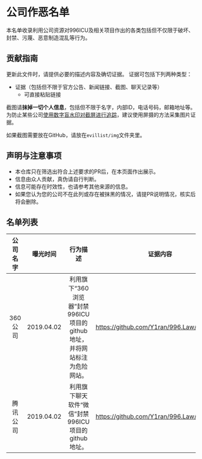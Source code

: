 公司作恶名单
===
本名单收录利用公司资源对996ICU及相关项目作出的各类包括但不仅限于破坏、封禁、污蔑、恶意制造混乱等行为。

贡献指南
---
更新此文件时，请提供必要的描述内容及确切证据。
证据可包括下列两种类型：
- 证据（包括但不限于官方公告、新闻链接、截图、聊天记录等）
  - 可直接粘贴链接

截图请**抹掉一切个人信息**，包括但不限于名字，内部ID，电话号码，邮箱地址等。为防止某些公司[使用数字盲水印对截屏进行追踪](https://www.zhihu.com/question/50735753/answer/122593277)，建议使用屏摄的方法采集图片证据。

如果截图需要放在GitHub，请放在`evillist/img`文件夹里。

声明与注意事项
---
- 本仓库只在筛选出符合上述要求的PR后，在本页面作出展示。
- 信息由众人贡献，真伪请自行判断。
- 信息可能存在时效性，也请参考其他来源的信息。
- 如果您认为您的公司不在此列或存在被抹黑的情况，请提PR说明情况，核实后将会删除。


名单列表
---
|公司名字|曝光时间|行为描述|证据内容|
|:---:|:---:|:---:|:---:|
|360公司|2019.04.02|利用旗下“360浏览器”封禁996ICU项目的github地址，并将网站标注为危险网站。|https://github.com/Y1ran/996.Law/issues/52|
|腾讯公司|2019.04.02|利用旗下聊天软件“微信”封禁996ICU项目的github地址。 |https://github.com/Y1ran/996.Law/issues/52|
